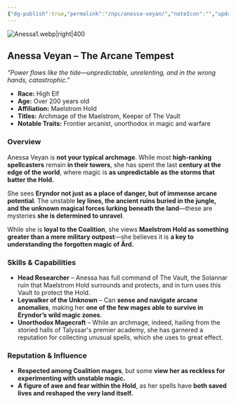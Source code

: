 ```yaml
---
{"dg-publish":true,"permalink":"/npc/anessa-veyan/","noteIcon":"","updated":"2025-02-23T09:43:08.038-08:00"}
---
```


![Anessa1.webp|right|400](/img/user/zz.%20Behind%20the%20Scenes/Resources/Anessa1.webp)
## **Anessa Veyan – The Arcane Tempest**

_"Power flows like the tide—unpredictable, unrelenting, and in the wrong hands, catastrophic."_

- **Race:** High Elf
- **Age:** Over 200 years old
- **Affiliation:** Maelstrom Hold
- **Titles:** Archmage of the Maelstrom, Keeper of The Vault
- **Notable Traits:** Frontier arcanist, unorthodox in magic and warfare

### **Overview**

Anessa Veyan is **not your typical archmage**. While most **high-ranking spellcasters** remain **in their towers**, she has spent the last **century at the edge of the world**, where magic is **as unpredictable as the storms that batter the Hold.**

She sees **Eryndor not just as a place of danger, but of immense arcane potential**. The unstable **ley lines, the ancient ruins buried in the jungle, and the unknown magical forces lurking beneath the land**—these are mysteries **she is determined to unravel**.

While she is **loyal to the Coalition**, she views **Maelstrom Hold as something greater than a mere military outpost**—she believes it is **a key to understanding the forgotten magic of Ärd.**

### **Skills & Capabilities**

- **Head Researcher** – Anessa has full command of The Vault, the Solannar ruin that Maelstrom Hold surrounds and protects, and in turn uses this Vault to protect the Hold.   
- **Leywalker of the Unknown** – Can **sense and navigate arcane anomalies**, making her **one of the few mages able to survive in Eryndor’s wild magic zones**.  
- **Unorthodox Magecraft** – While an archmage, indeed, hailing from the storied halls of Talyssar's premier academy, she has garnered a reputation for collecting unusual spells, which she uses to great effect. 

### **Reputation & Influence**

- **Respected among Coalition mages**, but some **view her as reckless for experimenting with unstable magic.**
- **A figure of awe and fear within the Hold**, as her spells have **both saved lives and reshaped the very land itself.**